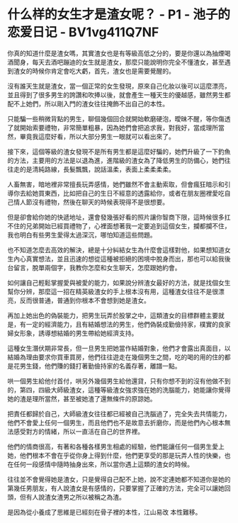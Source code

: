 # 什么样的女生才是渣女呢？ - P1 - 池子的恋爱日记 - BV1vg411Q7NF

你真的知道什麼是渣女嗎，其實渣女也是有等級高低之分的，要是你還以為抽煙喝酒聞身，每天去酒吧蹦迪的女生就是渣女，那麼只能說明你完全不懂渣女，甚至遇到渣女的時候你肯定會吃大虧，首先，渣女也是需要覺醒的。

沒有誰天生就是渣女，當一個正常的女生發現，原來自己化妝以後可以這麼漂亮，並且得到了很多男生的誇讚和吹捧以後，就會產生一種天生的優越感，雖然男生都配不上她們，所以剛入門的渣女往往掩飾不出自己的本性。

只能騙一些稍微背點的男生，聊個幾個回合就開始軟磨硬泡，曖昧不醒，等你傷透了就開始索要禮物，非常簡單粗暴，因為她們會把追求我，對我好，當成理所當然，畢竟我這麼好看，所以大部分男生一眼就可以看出來了。

接下來，這個等級的渣女發現不是所有男生都是這麼好騙的，她們升級了一下釣魚的方法，主要用的方法是以退為進，進階級的渣女為了降低男生的防備心，她們往往走的是清純路線，長髮飄飄，說話溫柔，表面上柔柔柔柔。

人畜無害，暗地裡非常擅長玩弄感情，她們雖然不會主動索取，但會瘋狂暗示和引導你去給她買東西，比如把自己的生日不經意的透露給你，或者在朋友圈裡愛吃自己情人節沒有禮物，然後在聊天的時候表現得不是很想要。

但是卻會給你她的快遞地址，還會發幾張好看的照片讓你智商下限，這時候很多扛不住的兄弟開始已經買禮物了，心裡面想著我一定要追到這個女生，攔都攔不住，我也明白有些男生愛得太過深沉，哪怕知道這些問題。

也不知道怎麼去高效的解決，總是十分糾結女生為什麼會這樣對他，如果想知道女生內心真實想法，並且迅速的想從這種被拒絕的困境中脫身而出，那也可以給我後台留言，脫單兩個字，我教你怎麼和女生聊天，怎麼跟她約會。

如何讓自己輕鬆掌握愛與被愛的能力，如果說分辨渣女最好的方法，就是找個女生幫你分辨，那麼這一招在精英級渣女的手上根本沒有用，這種渣女往往不是很漂亮，反而很普通，普通到你根本不會想到她是渣女。

再加上她出色的偽裝能力，把男生玩弄於股掌之中，這類渣女的目標群體主要就是，有一定的經濟能力，且有結婚想法的男生，他們偽裝成勤儉持家，樸實的良家婦女形象，誘導想結婚的男生帶給她經濟支持。

這種女生潛伏期非常長，但一旦男生把她當作結婚對象，他們才會露出真面目，以結婚為理由要求你買車買房，他們往往遊走在幾個男生之間，吃的喝的用的住的都是花男生錢，他們賺的錢打著勤儉持家的名義存著，離譜一點。

哄一個男生給他付首付，哄另外幾個男生給他還貸，只有你想不到的沒有他做不到的，第四，四級大師級渣女，這種等級渣女強求強在她的洗腦能力，她能讓你覺得她的渣是理所當然，甚至被她渣了還無條件的原諒她。

把責任都歸於自己，大師級渣女往往都已經被自己洗腦過了，完全失去共情能力，他們不會愛上任何一個男生，而且他們也不是故意去折磨你，而是他們內心根本無法感受對方的情緒，所以一直活在自己的世界裡。

他們的情商很高，有著和各種各樣男生相處的經驗，他們能讓任何一個男生愛上她，他們根本不會在乎從你身上得到什麼，他們更享受的那是玩弄人性的快樂，也在任何一段感情中隨時抽身出來，所以當你遇上這類的渣女的時候。

往往並不會覺得她是渣女，只是覺得自己配不上她，說不定連她都不知道你是她的第幾任男朋友，有人說渣女是有感情的，只要掌握了正確的方法，完全可以讓她回頭，但有人說渣女渣男之所以被稱之為渣。

是因為從小養成了思維是已經刻在骨子裡的本性，江山易改 本性難移。